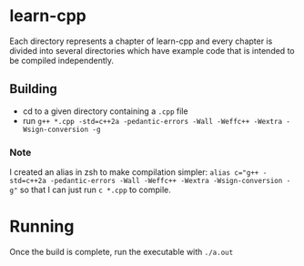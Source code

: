 # learn-cpp

Each directory represents a chapter of learn-cpp and every chapter is divided
into several directories which have example code that is intended to be
compiled independently.

## Building

- cd to a given directory containing a `.cpp` file
- run `g++ *.cpp -std=c++2a -pedantic-errors -Wall -Weffc++ -Wextra -Wsign-conversion -g`

### Note

I created an alias in zsh to make compilation simpler: `alias c="g++ -std=c++2a -pedantic-errors -Wall -Weffc++ -Wextra -Wsign-conversion -g"` so that I can just run `c *.cpp` to compile.

# Running

Once the build is complete, run the executable with `./a.out`
